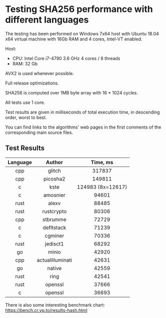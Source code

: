 # Testing SHA256 performance with different languages

The testing has been performed on Windows 7x64 host with Ubuntu 18.04 x64 virtual machine with 16Gb RAM and 4 cores, Intel-VT enabled.

Host:
- CPU: Intel Core i7-4790 3.6 GHz 4 cores / 8 threads
- RAM: 32 Gb

AVX2 is used whenever possible.

Full release optimizations.

SHA256 is computed over 1MB byte array with 16 * 1024 cycles.

All tests use 1 core.

Test results are given in milliseconds of total execution time, in descending order, worst to best.

You can find links to the algorithms' web pages in the first comments of the corresponding main source files.

## Test Results

| Language | Author  | Time, ms  |
|:-------:|:---------:|:---------:|
|    cpp | glitch   | 317837 |
|    cpp | picosha2   | 149811 |
|    c | kste   |  124983 (8x=12617) |
|    c | amosnier   | 94601 |
|    rust | alexv   |  88485 |
|    rust | rustcrypto   |  80306 |
|    cpp | stbrumme   |  72729 |
|    c | defltstack   |  71239 |
|    c | cgminer   |  70336 |
|    rust | jedisct1   |  68292 |
|    go | minio   |  42920 |
|    cpp | actualilluminati   |  42631 |
|    go | native   |  42559 |
|    rust | ring   |  42541 |
|    rust | openssl   |  37666 |
|    c | openssl   |  36693 |

There is also some interesting benchmark chart: https://bench.cr.yp.to/results-hash.html
